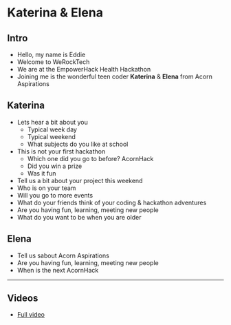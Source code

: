 # Katerina & Elena

## Intro

* Hello, my name is Eddie
* Welcome to WeRockTech
* We are at the EmpowerHack Health Hackathon
* Joining me is the wonderful teen coder **Katerina** & **Elena** from Acorn Aspirations

## Katerina

* Lets hear a bit about you
    * Typical week day
    * Typical weekend
    * What subjects do you like at school
* This is not your first hackathon
    * Which one did you go to before? AcornHack
    * Did you win a prize
    * Was it fun
* Tell us a bit about your project this weekend
* Who is on your team
* Will you go to more events
* What do your friends think of your coding & hackathon adventures
* Are you having fun, learning, meeting new people
* What do you want to be when you are older

## Elena

* Tell us sabout Acorn Aspirations
* Are you having fun, learning, meeting new people
* When is the next AcornHack

---

## Videos

* [Full video](http://werocktech.com/2016/03/01/Elena-Katerina.html)
